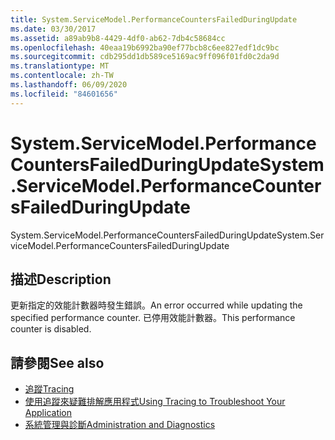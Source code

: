 ```yaml
---
title: System.ServiceModel.PerformanceCountersFailedDuringUpdate
ms.date: 03/30/2017
ms.assetid: a89ab9b8-4429-4df0-ab62-7db4c58684cc
ms.openlocfilehash: 40eaa19b6992ba90ef77bcb8c6ee827edf1dc9bc
ms.sourcegitcommit: cdb295dd1db589ce5169ac9ff096f01fd0c2da9d
ms.translationtype: MT
ms.contentlocale: zh-TW
ms.lasthandoff: 06/09/2020
ms.locfileid: "84601656"
---
```

# <a name="systemservicemodelperformancecountersfailedduringupdate"></a><span data-ttu-id="84ab9-102">System.ServiceModel.PerformanceCountersFailedDuringUpdate</span><span class="sxs-lookup"><span data-stu-id="84ab9-102">System.ServiceModel.PerformanceCountersFailedDuringUpdate</span></span>
<span data-ttu-id="84ab9-103">System.ServiceModel.PerformanceCountersFailedDuringUpdate</span><span class="sxs-lookup"><span data-stu-id="84ab9-103">System.ServiceModel.PerformanceCountersFailedDuringUpdate</span></span>  
  
## <a name="description"></a><span data-ttu-id="84ab9-104">描述</span><span class="sxs-lookup"><span data-stu-id="84ab9-104">Description</span></span>  
 <span data-ttu-id="84ab9-105">更新指定的效能計數器時發生錯誤。</span><span class="sxs-lookup"><span data-stu-id="84ab9-105">An error occurred while updating the specified performance counter.</span></span> <span data-ttu-id="84ab9-106">已停用效能計數器。</span><span class="sxs-lookup"><span data-stu-id="84ab9-106">This performance counter is disabled.</span></span>  
  
## <a name="see-also"></a><span data-ttu-id="84ab9-107">請參閱</span><span class="sxs-lookup"><span data-stu-id="84ab9-107">See also</span></span>

- [<span data-ttu-id="84ab9-108">追蹤</span><span class="sxs-lookup"><span data-stu-id="84ab9-108">Tracing</span></span>](index.md)
- [<span data-ttu-id="84ab9-109">使用追蹤來疑難排解應用程式</span><span class="sxs-lookup"><span data-stu-id="84ab9-109">Using Tracing to Troubleshoot Your Application</span></span>](using-tracing-to-troubleshoot-your-application.md)
- [<span data-ttu-id="84ab9-110">系統管理與診斷</span><span class="sxs-lookup"><span data-stu-id="84ab9-110">Administration and Diagnostics</span></span>](../index.md)
